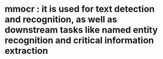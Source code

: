 # mmocr : it is used for text detection and recognition, as well as downstream tasks like named entity recognition and critical information extraction
